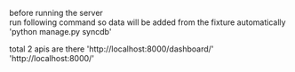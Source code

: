 before running the server                                                                                   
run following command so data will be added from the fixture automatically
'python manage.py syncdb'

total 2 apis are there
      'http://localhost:8000/dashboard/'
      'http://localhost:8000/' 
